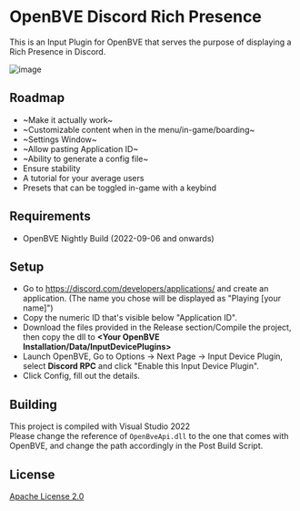 # OpenBVE Discord Rich Presence
This is an Input Plugin for OpenBVE that serves the purpose of displaying a Rich Presence in Discord.  

![image](https://user-images.githubusercontent.com/28094366/193469301-118309fd-5bb7-47b8-9cb7-6250d8924fef.png)

## Roadmap
- ~Make it actually work~
- ~Customizable content when in the menu/in-game/boarding~
- ~Settings Window~
- ~Allow pasting Application ID~
- ~Ability to generate a config file~
- Ensure stability
- A tutorial for your average users
- Presets that can be toggled in-game with a keybind

## Requirements
- OpenBVE Nightly Build (2022-09-06 and onwards)

## Setup
- Go to https://discord.com/developers/applications/ and create an application. (The name you chose will be displayed as "Playing [your name]")
- Copy the numeric ID that's visible below "Application ID".
- Download the files provided in the Release section/Compile the project, then copy the dll to **<Your OpenBVE Installation/Data/InputDevicePlugins>**
- Launch OpenBVE, Go to Options -> Next Page -> Input Device Plugin, select **Discord RPC** and click "Enable this Input Device Plugin".
- Click Config, fill out the details.

## Building
This project is compiled with Visual Studio 2022  
Please change the reference of `OpenBveApi.dll` to the one that comes with OpenBVE, and change the path accordingly in the Post Build Script.

## License
[Apache License 2.0](https://www.apache.org/licenses/LICENSE-2.0.txt)
